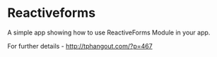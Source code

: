 # Reactiveforms

A simple app showing how to use ReactiveForms Module in your app.

For further details - http://tphangout.com/?p=467
